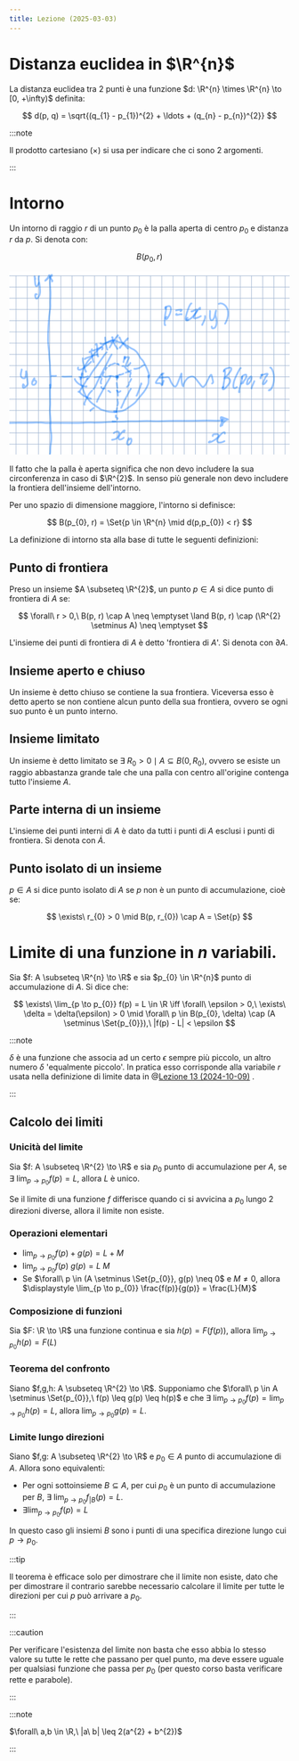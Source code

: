 ```yaml
---
title: Lezione (2025-03-03)
---
```


# Distanza euclidea in $\R^{n}$

La distanza euclidea tra 2 punti è una funzione
$d: \R^{n} \times \R^{n} \to [0, +\infty)$ definita:

$$
d(p, q) = \sqrt{(q_{1} - p_{1})^{2} + \ldots + (q_{n} - p_{n})^{2}}
$$

:::note

Il prodotto cartesiano ($\times$) si usa per indicare che ci sono 2 argomenti.

:::

# Intorno

Un intorno di raggio $r$ di un punto $p_{0}$ è la palla aperta di centro $p_{0}$
e distanza $r$ da $p$. Si denota con:

$$
B(p_{0}, r)
$$

![Intorno di p0 in R^3](../../../../../images/intorno-r2.png)

Il fatto che la palla è aperta significa che non devo includere la sua
circonferenza in caso di $\R^{2}$. In senso più generale non devo includere la
frontiera dell'insieme dell'intorno.

Per uno spazio di dimensione maggiore, l'intorno si definisce:

$$
B(p_{0}, r) = \Set{p \in \R^{n} \mid d(p,p_{0}) < r}
$$

La definizione di intorno sta alla base di tutte le seguenti definizioni:

## Punto di frontiera

Preso un insieme $A \subseteq \R^{2}$, un punto $p \in A$ si dice punto di
frontiera di $A$ se:

$$
\forall\ r > 0,\ B(p, r) \cap A \neq \emptyset \land B(p, r) \cap (\R^{2} \setminus A) \neq \emptyset
$$

L'insieme dei punti di frontiera di $A$ è detto 'frontiera di $A$'. Si denota
con $\partial A$.

## Insieme aperto e chiuso

Un insieme è detto chiuso se contiene la sua frontiera. Viceversa esso è detto
aperto se non contiene alcun punto della sua frontiera, ovvero se ogni suo punto
è un punto interno.

## Insieme limitato

Un insieme è detto limitato se
$\exists\ R_{0} > 0 \mid A \subseteq B(0, R_{0})$, ovvero se esiste un raggio
abbastanza grande tale che una palla con centro all'origine contenga tutto
l'insieme $A$.

## Parte interna di un insieme

L'insieme dei punti interni di $A$ è dato da tutti i punti di $A$ esclusi i
punti di frontiera. Si denota con $\dot{A}$.

## Punto isolato di un insieme

$p \in A$ si dice punto isolato di $A$ se $p$ non è un punto di accumulazione,
cioè se:

$$
\exists\ r_{0} > 0 \mid B(p, r_{0}) \cap A = \Set{p}
$$

# Limite di una funzione in $n$ variabili.

Sia $f: A \subseteq \R^{n} \to \R$ e sia $p_{0} \in \R^{n}$ punto di
accumulazione di $A$. Si dice che:

$$
\exists\ \lim_{p \to p_{0}} f(p) = L \in \R \iff \forall\ \epsilon > 0,\  \exists\ \delta = \delta(\epsilon) > 0 \mid \forall\ p \in B(p_{0}, \delta) \cap (A \setminus \Set{p_{0}}),\ |f(p) - L| < \epsilon
$$

:::note

$\delta$ è una funzione che associa ad un certo $\epsilon$ sempre più piccolo,
un altro numero $\delta$ 'equalmente piccolo'. In pratica esso corrisponde alla
variabile $r$ usata nella definizione di limite data in
@[Lezione 13 (2024-10-09)](mention://7a5cfe85-756e-4795-9a34-0a853ae287cc/document/be4338bc-db75-4173-858a-a9cbf38ea0e4)
.

:::

## Calcolo dei limiti

### Unicità del limite

Sia $f: A \subseteq \R^{2} \to \R$ e sia $p_{0}$ punto di accumulazione per $A$,
se $\displaystyle \exists\ \lim_{p \to p_{0}} f(p) = L$, allora $L$ è unico.

Se il limite di una funzione $f$ differisce quando ci si avvicina a $p_{0}$
lungo 2 direzioni diverse, allora il limite non esiste.

### Operazioni elementari

- $\displaystyle \lim_{p \to p_{0}} f(p) + g(p) = L + M$
- $\displaystyle \lim_{p \to p_{0}} f(p)\ g(p) = L\ M$
- Se $\forall\ p \in (A \setminus \Set{p_{0}}, g(p) \neq 0$ e $M \neq 0$, allora
  $\displaystyle \lim_{p \to p_{0}} \frac{f(p)}{g(p)} = \frac{L}{M}$

### Composizione di funzioni

Sia $F: \R \to \R$ una funzione continua e sia $h(p) = F(f(p))$, allora
$\displaystyle \lim_{p \to p_{0}} h(p) = F(L)$

### Teorema del confronto

Siano $f,g,h: A \subseteq \R^{2} \to \R$. Supponiamo che
$\forall\ p \in A \setminus \Set{p_{0}},\ f(p) \leq g(p) \leq h(p)$ e che
$\displaystyle \exists\ \lim_{p \to p_{0}} f(p) = \lim_{p \to p_{0}} h(p) = L$,
allora $\displaystyle \lim_{p \to p_{0}} g(p) = L$.

### Limite lungo direzioni

Siano $f,g: A \subseteq \R^{2} \to \R$ e $p_{0} \in A$ punto di accumulazione di
$A$. Allora sono equivalenti:

- Per ogni sottoinsieme $B \subseteq A$, per cui $p_{0}$ è un punto di
  accumulazione per $B$,
  $\displaystyle \exists\ \lim_{p \to p_{0}} f_{\vert B} (p) = L$.
- $\displaystyle \exists \lim_{p \to p_{0}} f(p) = L$

In questo caso gli insiemi $B$ sono i punti di una specifica direzione lungo cui
$p \to p_{0}$.

:::tip

Il teorema è efficace solo per dimostrare che il limite non esiste, dato che per
dimostrare il contrario sarebbe necessario calcolare il limite per tutte le
direzioni per cui $p$ può arrivare a $p_{0}$.

:::

:::caution

Per verificare l'esistenza del limite non basta che esso abbia lo stesso valore
su tutte le rette che passano per quel punto, ma deve essere uguale per
qualsiasi funzione che passa per $p_{0}$ (per questo corso basta verificare
rette e parabole).

:::

:::note

$\forall\ a,b \in \R,\ |a\ b| \leq 2(a^{2} + b^{2})$

:::
